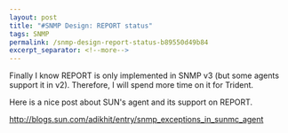 ```yaml
---
layout: post
title: "#SNMP Design: REPORT status"
tags: SNMP
permalink: /snmp-design-report-status-b89550d49b84
excerpt_separator: <!--more-->
---
```

Finally I know REPORT is only implemented in SNMP v3 (but some agents support it in v2). Therefore, I will spend more time on it for Trident.

Here is a nice post about SUN's agent and its support on REPORT.

http://blogs.sun.com/adikhit/entry/snmp_exceptions_in_sunmc_agent
<!--more-->